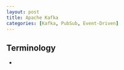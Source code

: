 ```yaml
---
layout: post
title: Apache Kafka
categories: [Kafka, PubSub, Event-Driven]
---
```


## Terminology
 - 
